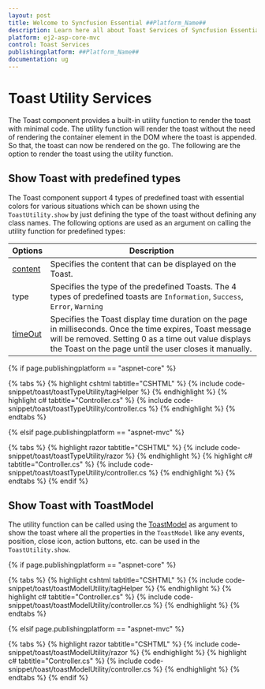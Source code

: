 ```yaml
---
layout: post
title: Welcome to Syncfusion Essential ##Platform_Name##
description: Learn here all about Toast Services of Syncfusion Essential ##Platform_Name## widgets based on HTML5 and jQuery.
platform: ej2-asp-core-mvc
control: Toast Services
publishingplatform: ##Platform_Name##
documentation: ug
---
```



# Toast Utility Services

The Toast component provides a built-in utility function to render the toast with minimal code. The utility function will render the toast without the need of rendering the container element in the DOM where the toast is appended. So that, the toast can now be rendered on the go. The following are the option to render the toast using the utility function.

## Show Toast with predefined types

The Toast component support 4 types of predefined toast with essential colors for various situations which can be shown using the `ToastUtility.show` by just defining the type of the toast without defining any class names. The following options are used as an argument on calling the utility function for predefined types:

| Options   | Description |
|-----------|-------------|
| [content](https://help.syncfusion.com/cr/aspnetcore-js2/Syncfusion.EJ2.Notifications.Toast.html#Syncfusion_EJ2_Notifications_Toast_Content) | Specifies the content that can be displayed on the Toast. |
| type | Specifies the type of the predefined Toasts. The 4 types of predefined toasts are `Information`, `Success`, `Error`, `Warning` |
| [timeOut](https://help.syncfusion.com/cr/aspnetcore-js2/Syncfusion.EJ2.Notifications.Toast.html#Syncfusion_EJ2_Notifications_Toast_TimeOut) | Specifies the Toast display time duration on the page in milliseconds. Once the time expires, Toast message will be removed. Setting 0 as a time out value displays the Toast on the page until the user closes it manually. |

{% if page.publishingplatform == "aspnet-core" %}

{% tabs %}
{% highlight cshtml tabtitle="CSHTML" %}
{% include code-snippet/toast/toastTypeUtility/tagHelper %}
{% endhighlight %}
{% highlight c# tabtitle="Controller.cs" %}
{% include code-snippet/toast/toastTypeUtility/controller.cs %}
{% endhighlight %}
{% endtabs %}

{% elsif page.publishingplatform == "aspnet-mvc" %}

{% tabs %}
{% highlight razor tabtitle="CSHTML" %}
{% include code-snippet/toast/toastTypeUtility/razor %}
{% endhighlight %}
{% highlight c# tabtitle="Controller.cs" %}
{% include code-snippet/toast/toastTypeUtility/controller.cs %}
{% endhighlight %}
{% endtabs %}
{% endif %}



## Show Toast with ToastModel

The utility function can be called using the [ToastModel](https://help.syncfusion.com/cr/aspnetcore-js2/Syncfusion.EJ2.Notifications.Toast.html#Syncfusion_EJ2_Notifications_Toast_ToastModel) as argument to show the toast where all the properties in the `ToastModel` like any events, position, close icon, action buttons, etc. can be used in the `ToastUtility.show`.

{% if page.publishingplatform == "aspnet-core" %}

{% tabs %}
{% highlight cshtml tabtitle="CSHTML" %}
{% include code-snippet/toast/toastModelUtility/tagHelper %}
{% endhighlight %}
{% highlight c# tabtitle="Controller.cs" %}
{% include code-snippet/toast/toastModelUtility/controller.cs %}
{% endhighlight %}
{% endtabs %}

{% elsif page.publishingplatform == "aspnet-mvc" %}

{% tabs %}
{% highlight razor tabtitle="CSHTML" %}
{% include code-snippet/toast/toastModelUtility/razor %}
{% endhighlight %}
{% highlight c# tabtitle="Controller.cs" %}
{% include code-snippet/toast/toastModelUtility/controller.cs %}
{% endhighlight %}
{% endtabs %}
{% endif %}


